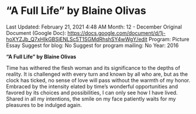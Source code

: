 # “A Full Life” by Blaine Olivas

Last Updated: February 21, 2021 4:48 AM
Month: 12 - December
Original Document (Google Doc): https://docs.google.com/document/d/1j-hoXYZJb_Q7xHIkGBSjENLSc5T1SGMdRhshSY4wWgY/edit
Program: Picture Essay
Suggest for blog: No
Suggest for program mailing: No
Year: 2016

**“A Full Life” by Blaine Olivas**

Time has withered the flesh woman and its significance to the depths of reality. It is challenged with every turn and known by all who are, but as the clock has ticked, no sense of love will pass without the warmth of my honor. Embraced by the intensity elated by time’s wonderful opportunities and favored by its choices and possibilities, I can only see how I have lived. Shared in all my intentions, the smile on my face patiently waits for my pleasures to be indulged again.
